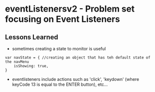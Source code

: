 # eventListenersv2 - Problem set focusing on Event Listeners

## Lessons Learned
* sometimes creating a state to monitor is useful
```
var navState = { //creating an object that has teh default state of the navMenu
	isShowing: true,
}
```
* eventlisteners include actions such as 'click', 'keydown' (where keyCode 13 is equal to the ENTER button), etc...
